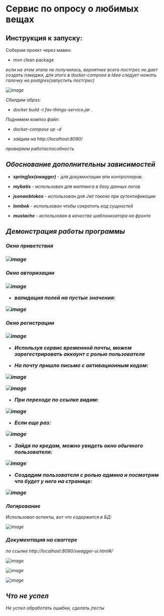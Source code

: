 <h1>Сервис по опросу о любимых вещах</h1>
<h2>Инструкция к запуску:</h2>
Соберем проект через мавен:

- mvn clean package

<i>если на этом этапе не получилось, вероятнее всего постгрес не дает создать пэкеджи, для этого в docker-compose в Idea следует нажать галочку на postgres(запустить постгрес)

![image](https://user-images.githubusercontent.com/71641509/221931949-a5f87cea-ec75-4c1b-9667-436759b16fa3.png)


Сбилдим образ:

- docker build -t fav-things-service.jar .

Поднимем композ файл:

- docker-compose up -d

- зайдем на http://localhost:8090/
  
  

проверяем работоспособность

<h2>Обоснование дополнительны зависимостей</h2>

- <b>springfox(swagger)</b> - для документации апи контроллеров.

- <b>mybatis</b> - использован для маппинга в базу данных логов

- <b>jsonwebtoken</b> - использован для Jwt токена при аутентификации

- <b>lombok</b> - использован чтобы сократить код сущностей

- <b>mustache</b> - использован в качестве шаблонизатора на фронте

<h2>Демонстрация работы программы</h2>

<h3>Окно приветствия<h3>

![image](https://user-images.githubusercontent.com/71641509/221851760-f5a55acb-4255-4ed1-8d66-af684fc16fdb.png)

<h3>Окно авторизации<h3>

![image](https://user-images.githubusercontent.com/71641509/221851869-80caf142-b9a0-4c3b-8f42-8db8e9d57dc3.png)

- валидация полей на пустые значения:

![image](https://user-images.githubusercontent.com/71641509/221851953-cb7e777c-2632-4d7c-9522-3dcd527f9014.png)

<h3>Окно регистрации<h3>

![image](https://user-images.githubusercontent.com/71641509/221879620-27728644-360f-421f-be95-c8b938660beb.png)

- Используя сервис временной почты, можем зарегестрировать аккаунт с ролью пользователя

* На почту пришло письмо с активационным кодом:

![image](https://user-images.githubusercontent.com/71641509/221879885-73482f77-4931-482a-a3d3-4667e810fc02.png)

![image](https://user-images.githubusercontent.com/71641509/221879941-2ad9f659-8a91-4ed3-874a-c15023f4c7cc.png)

* При переходе по ссылке видим: 

![image](https://user-images.githubusercontent.com/71641509/221922099-8b7ae8e4-5d2b-4388-a8df-36888917a24c.png)

* Если еще раз: 

![image](https://user-images.githubusercontent.com/71641509/221922205-db1f37e7-fd57-4bc2-859f-5407b517cdc9.png)


* Зайдя по кредам, можно увидеть окно обычного пользователя:

![image](https://user-images.githubusercontent.com/71641509/221880221-4c6516fd-c307-467c-92d2-f52a8f9a3a64.png)

* Создадим пользователя с ролью админа и посмотрим что будет у него на странице: 

![image](https://user-images.githubusercontent.com/71641509/221880666-41bd1aeb-c5e7-4b10-8d26-5027af1ed0a7.png)

<h3>Логирование</h3>

Использовал аспекты, вот что содержится в БД:

![image](https://user-images.githubusercontent.com/71641509/221922949-52f5bd3f-2c0d-46fd-89cd-187d313c93fc.png)

<h3>Документация на сваггере</h3>
  
  <i> по ссылке http://localhost:8090/swagger-ui.html#/ </i>

![image](https://user-images.githubusercontent.com/71641509/221930854-d900ad1e-1111-4cba-9f36-cc280852f2d7.png)

![image](https://user-images.githubusercontent.com/71641509/221930976-148415a6-aaa4-433f-a4b9-19a0e846fe7a.png)

![image](https://user-images.githubusercontent.com/71641509/221931110-4fe28046-14a8-4ae2-ab00-1d2fbccb2775.png)


<h2>Что не успел</h2>
Не успел обработать ошибки, сделать jтесты
